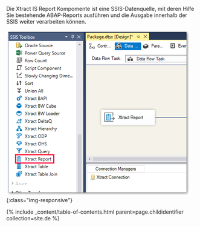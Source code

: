 Die Xtract IS Report Kompomente ist eine SSIS-Datenquelle, mit deren Hilfe Sie bestehende ABAP-Reports ausführen und die Ausgabe innerhalb der SSIS weiter verarbeiten können.

![Report](/img/content/Report.png){:class="img-responsive"}


{% include _content/table-of-contents.html parent=page.childidentifier collection=site.de %}